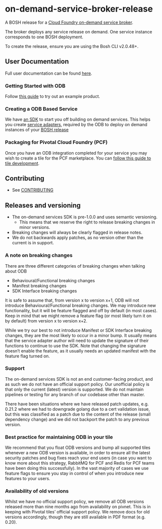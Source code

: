 # on-demand-service-broker-release
A BOSH release for a [Cloud Foundry on-demand service broker](https://github.com/lubronzhan/on-demand-service-broker).

The broker deploys any service release on demand. One service instance corresponds to one BOSH deployment.

To create the release, ensure you are using the Bosh CLI v2.0.48+.

## User Documentation

Full user documentation can be found [here](https://docs.pivotal.io/svc-sdk/odb).

### Getting Started with ODB

Follow [this guide](https://docs.pivotal.io/svc-sdk/odb/getting-started.html) to try out an example product.

### Creating a ODB Based Service

We have [an SDK](https://github.com/pivotal-cf/on-demand-services-sdk) to start you off building on demand services. This helps you create [service adapters](https://docs.pivotal.io/svc-sdk/odb/creating.html), required by the ODB to deploy on demand instances of your [BOSH release](https://bosh.io/docs)

### Packaging for Pivotal Cloud Foundry (PCF)

Once you have an ODB integration completed for your service you may wish to create a tile for the PCF marketplace. You can [follow this guide to tile development](https://docs.pivotal.io/svc-sdk/odb/0-15/tile.html).

## Contributing

- See [CONTRIBUTING](CONTRIBUTING.md)

## Releases and versioning

- The on-demand services SDK is pre-1.0.0 and uses semantic versioning.
   - This means that we reserve the right to release breaking changes in minor versions.
- Breaking changes will always be clearly flagged in release notes.
- We do not backwards apply patches, as no version other than the current is in support.

### A note on breaking changes

There are three different categories of breaking changes when talking about ODB
- Behavioural/Functional breaking changes
- Manifest breaking changes
- SDK Interface breaking changes

It is safe to assume that, from version x to version x+1, ODB will not introduce Behavioural/Functional breaking changes. We may introduce new functionality, but it will be feature flagged and off by default (in most cases). Keep in mind that we might remove a feature flag (or most likely turn it on by default) from version x to version x+2.

While we try our best to not introduce Manifest or SDK Interface breaking changes, they are the most likely to occur in a minor bump. It usually means that the service adapter author will need to update the signature of their functions to continue to use the SDK. Note that changing the signature doesn’t enable the feature, as it usually needs an updated manifest with the feature flag turned on.

### Support

The on-demand services SDK is not an end customer-facing product, and as such we do not have an official support policy. Our unofficial policy is that only the current (latest) version is supported. We do not maintain pipelines or testing for any branch of our codebase other than master.

There have been situations where we have released patch updates, e.g. 0.21.2 where we had to downgrade golang due to a cert validation issue, but this was classified as a patch due to the content of the release (small dependency change) and we did not backport the patch to any previous version.

### Best practice for maintaining ODB in your tile

We recommend that you float ODB versions and bump all supported tiles whenever a new ODB version is available, in order to ensure all the latest security patches and bug fixes reach your end users (in case you want to know more about this strategy, RabbitMQ for PCF and Redis for PCF teams have been doing this successfully). In the vast majority of cases we use feature flags to ensure you stay in control of when you introduce new features to your users.

### Availability of old versions

Whilst we have no official support policy, we remove all ODB versions released more than nine months ago from availability on pivnet. This is in keeping with Pivotal tiles’ official support policy. We remove docs for old versions accordingly, though they are still available in PDF format (e.g. 0.20).
